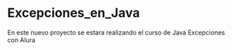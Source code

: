# Excepciones_en_Java
En este nuevo proyecto se estara realizando el curso de Java Excepciones con Alura
